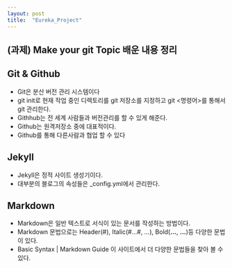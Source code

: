 ```yaml
---
layout: post
title:  "Eureka_Project"
---
```


## (과제) Make your git Topic 배운 내용 정리

## Git & Github
- Git은 분산 버전 관리 시스템이다
- git init로 현재 작업 중인 디렉토리를 git 저장소를 지정하고 git <명령어>를 통해서 git 관리한다.
- Githhub는 전 세계 사람들과 버전관리를 할 수 있게 해준다.
- Github는 원격저장소 중에 대표적이다.
- Github를 통해 다른사람과 협업 할 수 있다

## Jekyll
- Jekyll은 정적 사이트 생성기이다.
- 대부분의 블로그의 속성들은 _config.yml에서 관리한다.

## Markdown
- Markdown은 일반 텍스트로 서식이 있는 문서를 작성하는 방법이다.
- Markdown 문법으로는 Header(#), Italic(#...#, _..._), Bold(**...**, __...__)등 다양한 문법이 있다.
- Basic Syntax | Markdown Guide 이 사이트에서 더 다양한 문법들을 찾아 볼 수 있다.
